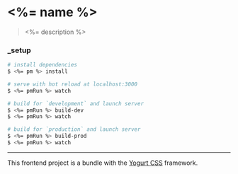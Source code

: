 # <%= name %>

> <%= description %>

### _setup

``` bash
# install dependencies
$ <%= pm %> install

# serve with hot reload at localhost:3000
$ <%= pmRun %> watch

# build for `development` and launch server
$ <%= pmRun %> build-dev
$ <%= pmRun %> watch

# build for `production` and launch server
$ <%= pmRun %> build-prod
$ <%= pmRun %> watch
```

---

This frontend project is a bundle with the [Yogurt CSS](https://yogurtcss.netlify.app) framework.
